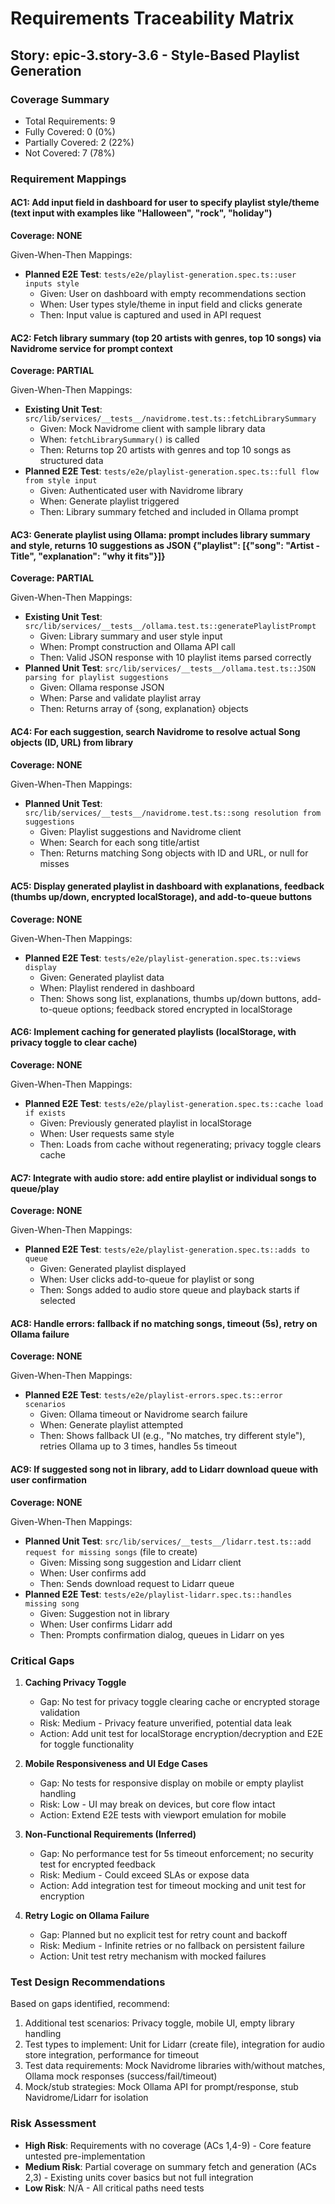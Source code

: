 # Requirements Traceability Matrix

## Story: epic-3.story-3.6 - Style-Based Playlist Generation

### Coverage Summary

- Total Requirements: 9
- Fully Covered: 0 (0%)
- Partially Covered: 2 (22%)
- Not Covered: 7 (78%)

### Requirement Mappings

#### AC1: Add input field in dashboard for user to specify playlist style/theme (text input with examples like "Halloween", "rock", "holiday")

**Coverage: NONE**

Given-When-Then Mappings:

- **Planned E2E Test**: `tests/e2e/playlist-generation.spec.ts::user inputs style`
  - Given: User on dashboard with empty recommendations section
  - When: User types style/theme in input field and clicks generate
  - Then: Input value is captured and used in API request

#### AC2: Fetch library summary (top 20 artists with genres, top 10 songs) via Navidrome service for prompt context

**Coverage: PARTIAL**

Given-When-Then Mappings:

- **Existing Unit Test**: `src/lib/services/__tests__/navidrome.test.ts::fetchLibrarySummary`
  - Given: Mock Navidrome client with sample library data
  - When: `fetchLibrarySummary()` is called
  - Then: Returns top 20 artists with genres and top 10 songs as structured data
- **Planned E2E Test**: `tests/e2e/playlist-generation.spec.ts::full flow from style input`
  - Given: Authenticated user with Navidrome library
  - When: Generate playlist triggered
  - Then: Library summary fetched and included in Ollama prompt

#### AC3: Generate playlist using Ollama: prompt includes library summary and style, returns 10 suggestions as JSON {"playlist": [{"song": "Artist - Title", "explanation": "why it fits"}]}

**Coverage: PARTIAL**

Given-When-Then Mappings:

- **Existing Unit Test**: `src/lib/services/__tests__/ollama.test.ts::generatePlaylistPrompt`
  - Given: Library summary and user style input
  - When: Prompt construction and Ollama API call
  - Then: Valid JSON response with 10 playlist items parsed correctly
- **Planned Unit Test**: `src/lib/services/__tests__/ollama.test.ts::JSON parsing for playlist suggestions`
  - Given: Ollama response JSON
  - When: Parse and validate playlist array
  - Then: Returns array of {song, explanation} objects

#### AC4: For each suggestion, search Navidrome to resolve actual Song objects (ID, URL) from library

**Coverage: NONE**

Given-When-Then Mappings:

- **Planned Unit Test**: `src/lib/services/__tests__/navidrome.test.ts::song resolution from suggestions`
  - Given: Playlist suggestions and Navidrome client
  - When: Search for each song title/artist
  - Then: Returns matching Song objects with ID and URL, or null for misses

#### AC5: Display generated playlist in dashboard with explanations, feedback (thumbs up/down, encrypted localStorage), and add-to-queue buttons

**Coverage: NONE**

Given-When-Then Mappings:

- **Planned E2E Test**: `tests/e2e/playlist-generation.spec.ts::views display`
  - Given: Generated playlist data
  - When: Playlist rendered in dashboard
  - Then: Shows song list, explanations, thumbs up/down buttons, add-to-queue options; feedback stored encrypted in localStorage

#### AC6: Implement caching for generated playlists (localStorage, with privacy toggle to clear cache)

**Coverage: NONE**

Given-When-Then Mappings:

- **Planned E2E Test**: `tests/e2e/playlist-generation.spec.ts::cache load if exists`
  - Given: Previously generated playlist in localStorage
  - When: User requests same style
  - Then: Loads from cache without regenerating; privacy toggle clears cache

#### AC7: Integrate with audio store: add entire playlist or individual songs to queue/play

**Coverage: NONE**

Given-When-Then Mappings:

- **Planned E2E Test**: `tests/e2e/playlist-generation.spec.ts::adds to queue`
  - Given: Generated playlist displayed
  - When: User clicks add-to-queue for playlist or song
  - Then: Songs added to audio store queue and playback starts if selected

#### AC8: Handle errors: fallback if no matching songs, timeout (5s), retry on Ollama failure

**Coverage: NONE**

Given-When-Then Mappings:

- **Planned E2E Test**: `tests/e2e/playlist-errors.spec.ts::error scenarios`
  - Given: Ollama timeout or Navidrome search failure
  - When: Generate playlist attempted
  - Then: Shows fallback UI (e.g., "No matches, try different style"), retries Ollama up to 3 times, handles 5s timeout

#### AC9: If suggested song not in library, add to Lidarr download queue with user confirmation

**Coverage: NONE**

Given-When-Then Mappings:

- **Planned Unit Test**: `src/lib/services/__tests__/lidarr.test.ts::add request for missing songs` (file to create)
  - Given: Missing song suggestion and Lidarr client
  - When: User confirms add
  - Then: Sends download request to Lidarr queue
- **Planned E2E Test**: `tests/e2e/playlist-lidarr.spec.ts::handles missing song`
  - Given: Suggestion not in library
  - When: User confirms Lidarr add
  - Then: Prompts confirmation dialog, queues in Lidarr on yes

### Critical Gaps

1. **Caching Privacy Toggle**
   - Gap: No test for privacy toggle clearing cache or encrypted storage validation
   - Risk: Medium - Privacy feature unverified, potential data leak
   - Action: Add unit test for localStorage encryption/decryption and E2E for toggle functionality

2. **Mobile Responsiveness and UI Edge Cases**
   - Gap: No tests for responsive display on mobile or empty playlist handling
   - Risk: Low - UI may break on devices, but core flow intact
   - Action: Extend E2E tests with viewport emulation for mobile

3. **Non-Functional Requirements (Inferred)**
   - Gap: No performance test for 5s timeout enforcement; no security test for encrypted feedback
   - Risk: Medium - Could exceed SLAs or expose data
   - Action: Add integration test for timeout mocking and unit test for encryption

4. **Retry Logic on Ollama Failure**
   - Gap: Planned but no explicit test for retry count and backoff
   - Risk: Medium - Infinite retries or no fallback on persistent failure
   - Action: Unit test retry mechanism with mocked failures

### Test Design Recommendations

Based on gaps identified, recommend:

1. Additional test scenarios: Privacy toggle, mobile UI, empty library handling
2. Test types to implement: Unit for Lidarr (create file), integration for audio store integration, performance for timeout
3. Test data requirements: Mock Navidrome libraries with/without matches, Ollama mock responses (success/fail/timeout)
4. Mock/stub strategies: Mock Ollama API for prompt/response, stub Navidrome/Lidarr for isolation

### Risk Assessment

- **High Risk**: Requirements with no coverage (ACs 1,4-9) - Core feature untested pre-implementation
- **Medium Risk**: Partial coverage on summary fetch and generation (ACs 2,3) - Existing units cover basics but not full integration
- **Low Risk**: N/A - All critical paths need tests